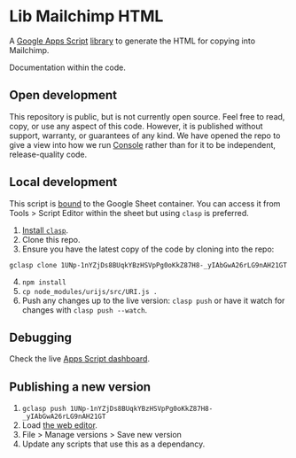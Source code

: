 # Lib Mailchimp HTML

A [Google Apps Script](https://developers.google.com/apps-script/overview)
[library](https://developers.google.com/apps-script/guides/libraries) to
generate the HTML for copying into Mailchimp.

Documentation within the code.

## Open development

This repository is public, but is not currently open source. Feel free to read,
copy, or use any aspect of this code. However, it is published without support,
warranty, or guarantees of any kind. We have opened the repo to give a view
into how we run [Console](https://console.dev) rather than for it to be
independent, release-quality code.

## Local development

This script is [bound](https://developers.google.com/apps-script/guides/bound)
to the Google Sheet container. You can access it from Tools > Script Editor
within the sheet but using `clasp` is preferred.

1. [Install `clasp`](https://developers.google.com/apps-script/guides/clasp).
2. Clone this repo.
3. Ensure you have the latest copy of the code by cloning into the repo:

`gclasp clone 1UNp-1nYZjDs8BUqkYBzHSVpPg0oKkZ87H8-_yIAbGwA26rLG9nAH21GT`

4. `npm install`
5. `cp node_modules/urijs/src/URI.js .`
6. Push any changes up to the live version: `clasp push` or have it watch for
   changes with `clasp push --watch`.

## Debugging

Check the live [Apps Script dashboard](https://script.google.com/home/all).

## Publishing a new version

1. `gclasp push 1UNp-1nYZjDs8BUqkYBzHSVpPg0oKkZ87H8-_yIAbGwA26rLG9nAH21GT`
2. Load [the web editor](https://script.google.com/a/console.dev/d/1UNp-1nYZjDs8BUqkYBzHSVpPg0oKkZ87H8-_yIAbGwA26rLG9nAH21GT/edit).
3. File > Manage versions > Save new version
4. Update any scripts that use this as a dependancy.
